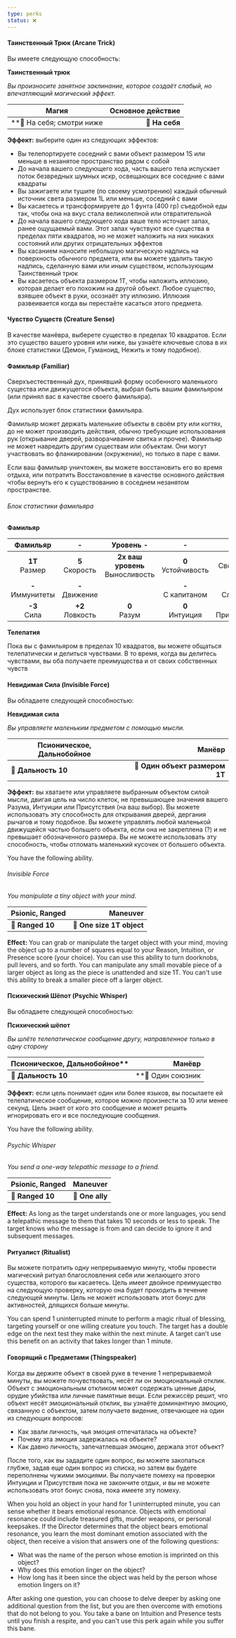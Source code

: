 ```yaml
---
type: perks
status: ❌
---
```

#### Таинственный Трюк (Arcane Trick)

Вы имеете следующую способность:

**Таинственный трюк**

*Вы произносите занятное заклинание, которое создаёт слабый, но впечатляющий магический эффект.*


| **Магия**                 | Основное действие |
| ------------------------- | ----------------: |
| **📏 На себя; смотри ниже |    **🎯 На себя** |
**Эффект:** выберите один из следующих эффектов:

- Вы телепортируете соседний с вами объект размером 1S или меньше в незанятое пространство рядом с собой
- До начала вашего следующего хода, часть вашего тела испускает поток безвредных шумных искр, освещающих все соседние с вами квадраты
- Вы зажигаете или тушите (по своему усмотрению) каждый обычный источник света размером 1L или меньше, соседний с вами
- Вы касаетесь и трансформируете до 1 фунта (400 гр) съедобной еды так, чтобы она на вкус стала великолепной или отвратительной
- До начала вашего следующего хода ваше тело источает запах, ранее ощущаемый вами. Этот запах чувствуют все существа в пределах пяти квадратов, но не может наложить на них никаких состояний или других отрицательных эффектов
- Вы касанием наносите небольшую магическую надпись на поверхность обычного предмета, или вы можете удалить такую надпись, сделанную вами или иным существом, использующим Таинственный трюк
- Вы касаетесь объекта размером 1T, чтобы наложить иллюзию, которая делает его похожим на другой объект. Любое существо, взявшее объект в руки, осознаёт эту иллюзию. Иллюзия развеивается когда вы перестаёте касаться этого предмета.

#### Чувство Существ (Creature Sense)

В качестве манёвра, выберете существо в пределах 10 квадратов. Если это существо вашего уровня или ниже, вы узнаёте ключевые слова в их блоке статистики (Демон, Гуманоид, Нежить и тому подобное).

#### Фамильяр (Familiar)

Сверхъестественный дух, принявший форму особенного маленького существа или движущегося объекта, выбрал быть вашим фамильяром (или принял вас в качестве своего фамильяра).

Дух использует блок статистики фамильяра.

Фамильяр может держать маленькие объекты в своём рту или когтях, до не может производить действия, обычно требующие использования рук (открывание дверей, разворачивание свитка и прочее). Фамильяр не может навредить другим существам или объектам. Они могут участвовать во фланкировании (окружении), но только в паре с вами.

Если ваш фамильяр уничтожен, вы можете восстановить его во время отдыха, или потратить Восстановление в качестве основного действия чтобы вернуть его к существованию в соседнем незанятом пространстве. 
###### Блок статистики фамильяра

**Фамильяр**

|       Фамильяр        |          -           |              Уровень -               |            -            |           EV -            |
| :-------------------: | :------------------: | :----------------------------------: | :---------------------: | :-----------------------: |
|  **1T**<br/> Размер   | **5**<br/> Скорость  | **2x ваш уровень**<br/> Выносливость | **0**<br/> Устойчивость | **-**<br/> Свободный удар |
| **-**<br/> Иммунитеты | **-**<br/> Движение  |                                      | **-**<br/> С капитаном  |    **-**<br/> Слабости    |
|   **-3**<br/> Сила    | **+2**<br/> Ловкость |           **0**<br/> Разум           |   **0**<br/> Интуиция   |  **+1**<br/> Присутствие  |

**Телепатия**

Пока вы с фамильяром в пределах 10 квадратов, вы можете общаться телепатически и делиться чувствами. В то время, когда вы делитесь чувствами, вы оба  получаете преимущества и от своих собственных чувств

#### Невидимая Сила (Invisible Force)


Вы обладаете следующей способностью:

**Невидимая сила**

*Вы управляете маленьким предметом с помощью мысли.*

| **Псионическое, Дальнобойное** |                         Манёвр |
| ------------------------------ | -----------------------------: |
| **📏 Дальность 10**            | **🎯 Один объект размером 1T** |

**Эффект:** вы хватаете или управляете выбранным объектом силой мысли, двигая цель на число клеток, не превышающее значения вашего Разума, Интуиции или Присутствия (на ваш выбор). Вы можете использовать эту способность для открывания дверей, дергания рычагов и тому подобное. Вы можете управлять любой маленькой движущейся частью большего объекта, если она не закреплена (?) и не превышает обозначенного размера. Вы не можете использовать эту способность, чтобы отломать маленький кусочек от большего объекта.

You have the following ability.

###### Invisible Force

*You manipulate a tiny object with your mind.*

| **Psionic, Ranged** |              **Maneuver** |
| ------------------- | ------------------------: |
| **📏 Ranged 10**    | **🎯 One size 1T object** |

**Effect:** You can grab or manipulate the target object with your mind, moving the object up to a number of squares equal to your Reason, Intuition, or Presence score (your choice). You can use this ability to turn doorknobs, pull levers, and so forth. You can manipulate any small movable piece of a larger object as long as the piece is unattended and size 1T. You can't use this ability to break a smaller piece off a larger object.



#### Психический Шёпот (Psychic Whisper)

Вы обладаете следующей способностью:

**Психический шёпот**

*Вы шлёте телепатическое сообщение другу, направленное только в одну сторону*

| Псионическое, Дальнобойное** |            Манёвр |
| ---------------------------- | ----------------: |
| **📏 Дальность 10**          | **🎯 Один союзник |
**Эффект:** если цель понимает один или более языков, вы посылаете ей телепатическое сообщение, которое можно произнести за 10 или менее  секунд. Цель знает от кого это сообщение и может решить игнорировать его и все последующие сообщения.


You have the following ability.

###### Psychic Whisper

*You send a one-way telepathic message to a friend.*

| **Psionic, Ranged** |    **Maneuver** |
| ------------------- | --------------: |
| **📏 Ranged 10**    | **🎯 One ally** |

**Effect:** As long as the target understands one or more languages, you send a telepathic message to them that takes 10 seconds or less to speak. The target knows who the message is from and can decide to ignore it and subsequent messages.


#### Ритуалист (Ritualist)

Вы можете потратить одну непрерываемую минуту, чтобы провести магический ритуал благословления себя или желающего этого существа, которого вы касаетесь. Цель имеет двойное преимущество на следующую проверку, которую она будет проходить в течение следующей минуты. Цель не может использовать этот бонус для активностей, длящихся больше минуты. 

You can spend 1 uninterrupted minute to perform a magic ritual of blessing, targeting yourself or one willing creature you touch. The target has a double edge on the next test they make within the next minute. A target can't use this benefit on an activity that takes longer than 1 minute.


#### Говорящий с Предметами (Thingspeaker)

Когда вы держите объект в своей руке в течение 1 непрерываемой минуты, вы можете почувствовать, несёт ли он эмоциональный отклик. Объект с эмоциональным откликом может содержать ценные дары, орудие убийства или личные памятные вещи. Если режиссёр решит, что объект несёт эмоциональный отклик, вы узнаёте доминантную эмоцию, связанную с объектом, затем получаете видение, отвечающее на один из следующих вопросов:

- Как звали личность, чья эмоция отпечаталась на объекте?
- Почему эта эмоция задержалась на объекте?
- Как давно личность, запечатлевшая эмоцию, держала этот объект?

После того, как вы зададите один вопрос, вы можете закопаться глубже, задав еще один вопрос из списка, но затем вы будете переполнены чужими эмоциями. Вы получаете помеху на проверки Интуиции и Присутствия пока не закончите отдых, и вы не можете использовать этот бонус снова, пока имеете эту помеху.

When you hold an object in your hand for 1 uninterrupted minute, you can sense whether it bears emotional resonance. Objects with emotional resonance could include treasured gifts, murder weapons, or personal keepsakes. If the Director determines that the object bears emotional resonance, you learn the most dominant emotion associated with the object, then receive a vision that answers one of the following questions:

- What was the name of the person whose emotion is imprinted on this object?
- Why does this emotion linger on the object?
- How long has it been since the object was held by the person whose emotion lingers on it?

After asking one question, you can choose to delve deeper by asking one additional question from the list, but you are then overcome with emotions that do not belong to you. You take a bane on Intuition and Presence tests until you finish a respite, and you can't use this perk again while you suffer this bane.



